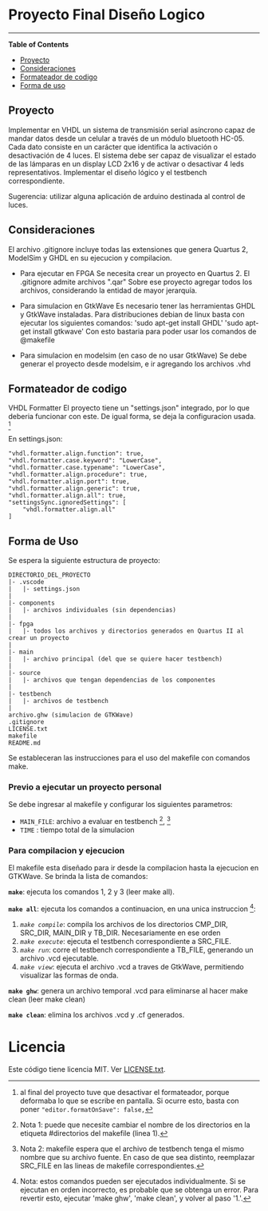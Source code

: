# Proyecto Final Diseño Logico

---

**Table of Contents**

- [Proyecto](#proyecto)
- [Consideraciones](#consideraciones)
- [Formateador de codigo](#formateador-de-codigo)
- [Forma de uso](#forma-de-uso)

## Proyecto

Implementar en VHDL un sistema de transmisión serial asíncrono capaz de mandar datos desde un
celular a través de un módulo bluetooth HC-05. Cada dato consiste en un carácter que identifica la
activación o desactivación de 4 luces. El sistema debe ser capaz de visualizar el estado de las
lámparas en un display LCD 2x16 y de activar o desactivar 4 leds representativos. Implementar el
diseño lógico y el testbench correspondiente.

Sugerencia: utilizar alguna aplicación de arduino destinada al control de luces.

## Consideraciones

El archivo .gitignore incluye todas las extensiones que genera Quartus 2, ModelSim y GHDL en su ejecucion y compilacion.

- Para ejecutar en FPGA
  Se necesita crear un proyecto en Quartus 2. El .gitignore admite archivos ".qar"
  Sobre ese proyecto agregar todos los archivos, considerando la entidad de mayor jerarquía.

- Para simulacion en GtkWave
  Es necesario tener las herramientas GHDL y GtkWave instaladas. Para distribuciones debian de linux basta con ejecutar los siguientes comandos:
  'sudo apt-get install GHDL'
  'sudo apt-get install gtkwave'
  Con esto bastaria para poder usar los comandos de @makefile

- Para simulacion en modelsim (en caso de no usar GtkWave)
  Se debe generar el proyecto desde modelsim, e ir agregando los archivos .vhd

## Formateador de codigo

VHDL Formatter
El proyecto tiene un "settings.json" integrado, por lo que deberia funcionar con este. De igual forma, se deja la configuracion usada. [^1]

En settings.json:

```
"vhdl.formatter.align.function": true,
"vhdl.formatter.case.keyword": "LowerCase",
"vhdl.formatter.case.typename": "LowerCase",
"vhdl.formatter.align.procedure": true,
"vhdl.formatter.align.port": true,
"vhdl.formatter.align.generic": true,
"vhdl.formatter.align.all": true,
"settingsSync.ignoredSettings": [
    "vhdl.formatter.align.all"
]
```
[^1]: al final del proyecto tuve que desactivar el formateador, porque deformaba lo que se escribe en pantalla. Si ocurre esto, basta con poner     `"editor.formatOnSave": false,`


## Forma de Uso

Se espera la siguiente estructura de proyecto:

```
DIRECTORIO_DEL_PROYECTO
|- .vscode
|   |- settings.json
|
|- components
|   |- archivos individuales (sin dependencias)
|
|- fpga
|   |- todos los archivos y directorios generados en Quartus II al crear un proyecto
|
|- main
|   |- archivo principal (del que se quiere hacer testbench)
|
|- source
|   |- archivos que tengan dependencias de los componentes
|
|- testbench
|   |- archivos de testbench
|
archivo.ghw (simulacion de GTKWave)
.gitignore
LICENSE.txt
makefile
README.md
```

Se estableceran las instrucciones para el uso del makefile con comandos make.

### Previo a ejecutar un proyecto personal
Se debe ingresar al makefile y configurar los siguientes parametros:

- `MAIN_FILE`: archivo a evaluar en testbench [^2], [^3]
- `TIME` : tiempo total de la simulacion

[^2]: Nota 1: puede que necesite cambiar el nombre de los directorios en la etiqueta #directorios del makefile (linea 1).
[^3]: Nota 2: makefile espera que el archivo de testbench tenga el mismo nombre que su archivo fuente. En caso de que sea distinto, reemplazar SRC_FILE en las lineas de makefile correspondientes.

### Para compilacion y ejecucion
El makefile esta diseñado para ir desde la compilacion hasta la ejecucion en GTKWave. Se brinda la lista de comandos:

**`make`**: ejecuta los comandos 1, 2 y 3 (leer make all).

**`make all`**: ejecuta los comandos a continuacion, en una unica instruccion [^4]: 

  1. _`make compile`_: compila los archivos de los directorios CMP_DIR, SRC_DIR, MAIN_DIR y TB_DIR. Necesariamente en ese orden
  2. _`make execute`_: ejecuta el testbench correspondiente a SRC_FILE.
  3. _`make run`_: corre el testbench correspondiente a TB_FILE, generando un archivo .vcd ejecutable.
  4. _`make view`_: ejecuta el archivo .vcd a traves de GtkWave, permitiendo visualizar las formas de onda.

[^4]: Nota: estos comandos pueden ser ejecutados individualmente. Si se ejecutan en orden incorrecto, es probable que se obtenga un error. Para revertir esto, ejecutar 'make ghw', 'make clean', y volver al paso '1.'.

**`make ghw`**: genera un archivo temporal .vcd para eliminarse al hacer make clean (leer make clean)

**`make clean`**: elimina los archivos .vcd y .cf generados.

# Licencia

Este código tiene licencia MIT. Ver [LICENSE.txt](https://github.com/JoelJassan/Proyecto-Final-DL/blob/main/LICENSE.txt).

